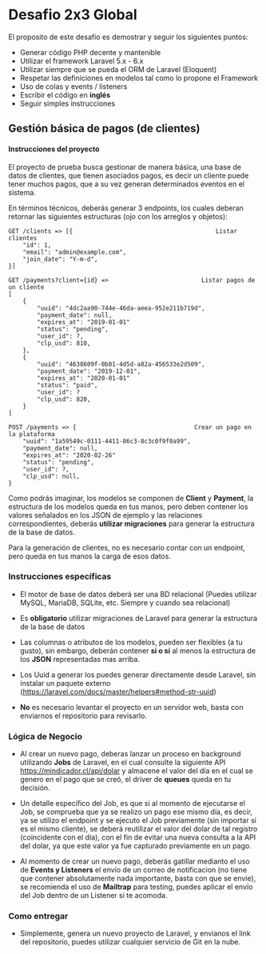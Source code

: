 # Desafio 2x3 Global

El proposito de este desafío es demostrar y seguir los siguientes puntos:

- Generar código PHP decente y mantenible
- Utilizar el framework Laravel 5.x - 6.x
- Utilizar siempre que se pueda el ORM de Laravel (Eloquent)
- Respetar las definiciones en modelos tal como lo propone el Framework
- Uso de colas y events / listeners
- Escribir el código en **inglés**
- Seguir simples instrucciones

## Gestión básica de pagos (de clientes)

#### Instrucciones del proyecto
El proyecto de prueba busca gestionar de manera básica, una base de datos de clientes, que tienen asociados pagos, es decir un cliente puede tener muchos pagos, que a su vez generan determinados eventos en el sistema.

En términos técnicos, deberás generar 3 endpoints, los cuales deberan retornar las siguientes estructuras (ojo con los arreglos y objetos):

    GET /clients => [{                                        Listar clientes
		"id": 1,
		"email": "admin@example.com",
		"join_date": "Y-m-d",
	}]
	
	GET /payments?client={id} =>                          Listar pagos de un cliente
	[
		{
			"uuid": "4dc2aa90-744e-46da-aeea-952e211b719d",
			"payment_date": null,
			"expires_at": "2019-01-01"
			"status": "pending",
			"user_id": ?,
			"clp_usd": 810,
		},
		{
			"uuid": "4638609f-0b81-4d5d-a82a-456533e2d509",
			"payment_date": "2019-12-01",
			"expires_at": "2020-01-01"
			"status": "paid",
			"user_id": ?
			"clp_usd": 820,
		}
	]
	 
	POST /payments => {                                 Crear un pago en la plataforma
		"uuid": "1a59549c-0111-4411-86c3-8c3c0f9f0a99",
		"payment_date": null,
		"expires_at": "2020-02-26"
		"status": "pending",
		"user_id": ?,
		"clp_usd": null,
	}
	

Como podrás imaginar, los modelos se componen de **Client** y **Payment**, la estructura de los modelos queda en tus manos, pero deben contener los valores señalados en los JSON de ejemplo y las relaciones correspondientes, deberás **utilizar migraciones** para generar la estructura de la base de datos.

Para la generación de clientes, no es necesario contar con un endpoint, pero queda en tus manos la carga de esos datos.

### Instrucciones específicas
- El motor de base de datos deberá ser una BD relacional (Puedes utilizar MySQL, MariaDB, SQLite, etc. Siempre y cuando sea relacional)

- Es **obligatorio** utilizar migraciones de Laravel para generar la estructura de la base de datos

- Las columnas o atributos de los modelos, pueden ser flexibles (a tu gusto), sin embargo, deberán contener **si o si** al menos la estructura de los **JSON** representadas mas arriba.

- Los Uuid a generar los puedes generar directamente desde Laravel, sin instalar un paquete externo (https://laravel.com/docs/master/helpers#method-str-uuid)

- **No** es necesario levantar el proyecto en un servidor web, basta con enviarnos el repositorio para revisarlo.

### Lógica de Negocio

- Al crear un nuevo pago, deberas lanzar un proceso en background utilizando **Jobs** de Laravel, en el cual consulte la siguiente API https://mindicador.cl/api/dolar y almacene el valor del día en el cual se genero en el pago que se creó, el driver de **queues** queda en tu decisión.

- Un detalle específico del Job, es que si al momento de ejecutarse el Job, se comprueba que ya se realizo un pago ese mismo día, es decir, ya se utilizo el endpoint y se ejecuto el Job previamente (sin importar si es el mismo cliente), se deberá reutilizar el valor del dolar de tal registro (coincidente con el día), con el fin de evitar una nueva consulta a la API del dolar, ya que este valor ya fue capturado previamente en un pago.

- Al momento de crear un nuevo pago, deberás gatillar medianto el uso de **Events y Listeners** el envío de un correo de notificacion (no tiene que contener absolutamente nada importante, basta con que se envíe), se recomienda el uso de **Mailtrap** para testing, puedes aplicar el envío del Job dentro de un Listener si te acomoda.


### Como entregar
- Simplemente, genera un nuevo proyecto de Laravel, y envianos el link del repositorio, puedes utilizar cualquier servicio de Git en la nube.
